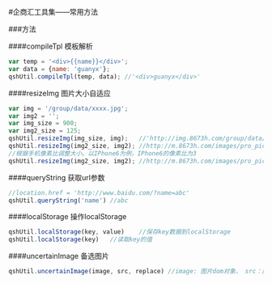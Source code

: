 #企商汇工具集——常用方法

###方法

####compileTpl
模板解析

```js
var temp = '<div>{{name}}</div>';
var data = {name: 'guanyx'};
qshUtil.compileTpl(temp, data); //'<div>guanyx</div>'
```

####resizeImg
图片大小自适应

```js
var img = '/group/data/xxxx.jpg';
var img2 = '';
var img_size = 900;
var img2_size = 125;
qshUtil.resizeImg(img_size, img);   //'http://img.8673h.com/group/data/xxxx_800x800.jpg';
qshUtil.resizeImg(img2_size, img2); //http://m.8673h.com/images/pro_pic_150x150.png
//根据手机像素比调整大小。以IPhone6为例，IPhone6的像素比为3
qshUtil.resizeImg(img2_size, img2); //http://m.8673h.com/images/pro_pic_400x400.png
```

####queryString
获取url参数

```js
//location.href = 'http://www.baidu.com/?name=abc'
qshUtil.queryString('name') //abc
```

####localStorage
操作localStorage

```js
qshUtil.localStorage(key, value)    //保存key数据到localStorage
qshUtil.localStorage(key)   //读取key的值
```

####uncertainImage
备选图片
```js
qshUtil.uncertainImage(image, src, replace) //image: 图片dom对象， src：图片地址， replace：图片备选地址
```